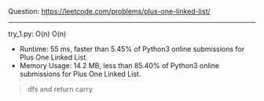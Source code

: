 Question: https://leetcode.com/problems/plus-one-linked-list/

---

try_1.py: O(n) O(n)

* Runtime: 55 ms, faster than 5.45% of Python3 online submissions for Plus One Linked List.
* Memory Usage: 14.2 MB, less than 85.40% of Python3 online submissions for Plus One Linked List.

> dfs and return carry
